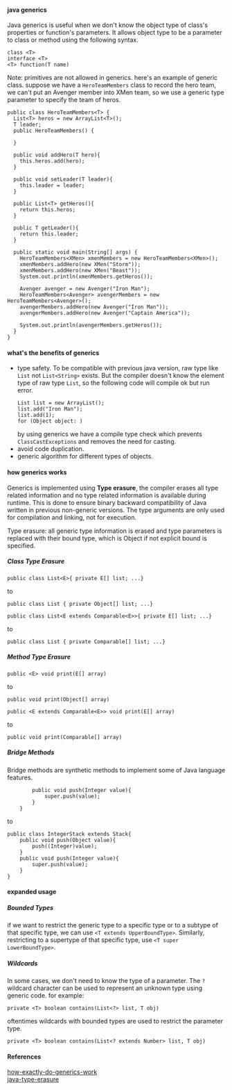 
#### java generics 
Java generics is useful when we don't know the object type of class's properties or function's parameters. It allows object type to be a parameter to class or method using the following syntax.
```
class <T>
interface <T>
<T> function(T name)
```
Note: primitives are not allowed in generics.
here's an example of generic class. suppose we have a `HeroTeamMembers` class to record the hero team, we can't put an Avenger member into XMen team, so we use a generic type parameter to specify the team of heros.
```
public class HeroTeamMembers<T> {
  List<T> heros = new ArrayList<T>();
  T leader;
  public HeroTeamMembers() {

  }

  public void addHero(T hero){
    this.heros.add(hero);
  }

  public void setLeader(T leader){
    this.leader = leader;
  }

  public List<T> getHeros(){
    return this.heros;
  }

  public T getLeader(){
    return this.leader;
  }

  public static void main(String[] args) {
    HeroTeamMembers<XMen> xmenMembers = new HeroTeamMembers<XMen>();
    xmenMembers.addHero(new XMen("Storm"));
    xmenMembers.addHero(new XMen("Beast"));
    System.out.println(xmenMembers.getHeros());

    Avenger avenger = new Avenger("Iron Man");
    HeroTeamMembers<Avenger> avengerMembers = new HeroTeamMembers<Avenger>();
    avengerMembers.addHero(new Avenger("Iron Man"));
    avengerMembers.addHero(new Avenger("Captain America"));

    System.out.println(avengerMembers.getHeros());
  }
}

```

#### what's the benefits of generics
 * type safety.
   To be compatible with previous java version, raw type like `List` not `List<String>` exists. But the compiler doesn't know the element type of raw type `List`, so the following code will compile ok but run error.
   ```
   List list = new ArrayList();
   list.add("Iron Man");
   list.add(1);
   for (Object object: )
   ```
   by using generics we have a compile type check which prevents `ClassCastExceptions` and removes the need for casting.
 * avoid code duplication.
 * generic algorithm for different types of objects.

#### how generics works
Generics is implemented using **Type erasure**, the compiler erases all type related information and no type related information is available during runtime. This is done to ensure binary backward compatibility of Java written in previous non-generic versions. The type arguments are only used for compilation and linking, not for execution. 

Type erasure:
all generic type information is erased and type parameters is replaced with their bound type, which is Object if not explicit bound is specified. 
##### Class Type Erasure
```
public class List<E>{ private E[] list; ...}
```
to
```
public class List { private Object[] list; ...}
```

```
public class List<E extends Comparable<E>>{ private E[] list; ...}
```
to
```
public class List { private Comparable[] list; ...}
```

##### Method Type Erasure
```
public <E> void print(E[] array)
```
to
```
public void print(Object[] array)
```

```
public <E extends Comparable<E>> void print(E[] array)
```
to
```
public void print(Comparable[] array)
```

##### Bridge Methods
Bridge methods are synthetic methods to implement some of Java language features.
```public class IntegerStack extends Stack<Integer>{
        public void push(Integer value){
            super.push(value);
        }
    }
```
to
```
public class IntegerStack extends Stack{
    public void push(Object value){
        push((Integer)value);
    }
    public void push(Integer value){
        super.push(value);
    }
}
```
#### expanded usage
##### Bounded Types
if we want to restrict the generic type to a specific type or to a subtype of that specific type, we can use `<T extends UpperBoundType>`. Similarly, restricting to a supertype of that specific type, use `<T super LowerBoundType>`.

##### Wildcards
In some cases, we don't need to know the type of a parameter. The `?` wildcard character can be used to represent an unknown type using generic code.
for example:
```
private <T> boolean contains(List<?> list, T obj)
```
oftentimes wildcards with bounded types are used to restrict the parameter type.
```
private <T> boolean contains(List<? extends Number> list, T obj)
```

#### References
[how-exactly-do-generics-work](https://stackoverflow.com/questions/27606449/how-exactly-do-generics-work)  
[java-type-erasure](https://www.baeldung.com/java-type-erasure)  















